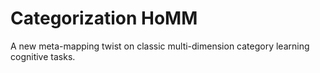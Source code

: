 # Categorization HoMM

A new meta-mapping twist on classic multi-dimension category learning cognitive tasks.
